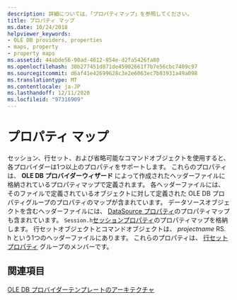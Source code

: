```yaml
---
description: 詳細については、「プロパティマップ」を参照してください。
title: プロパティ マップ
ms.date: 10/24/2018
helpviewer_keywords:
- OLE DB providers, properties
- maps, property
- property maps
ms.assetid: 44abde56-90ad-4612-854e-d2fa5426fa80
ms.openlocfilehash: 30b277451d871de45902661f7b7e56cbc7409c97
ms.sourcegitcommit: d6af41e42699628c3e2e6063ec7b03931a49a098
ms.translationtype: MT
ms.contentlocale: ja-JP
ms.lasthandoff: 12/11/2020
ms.locfileid: "97316909"
---
```

# <a name="property-maps"></a>プロパティ マップ

セッション、行セット、および省略可能なコマンドオブジェクトを使用すると、各プロバイダーは1つ以上のプロパティをサポートします。 これらのプロパティは、 **OLE DB プロバイダーウィザード** によって作成されたヘッダーファイルに格納されているプロパティマップで定義されます。 各ヘッダーファイルには、そのファイルで定義されているオブジェクトに対して定義された OLE DB プロパティグループのプロパティのマップが含まれています。 データソースオブジェクトを含むヘッダーファイルには、 [DataSource プロパティ](/previous-versions/windows/desktop/ms724188(v=vs.85))のプロパティマップも含まれています。 `Session.h`[セッションプロパティ](/previous-versions/windows/desktop/ms714221(v=vs.85))のプロパティマップを格納します。 行セットオブジェクトとコマンドオブジェクトは、 *projectname* RS. h という1つのヘッダーファイルにあります。 これらのプロパティは、 [行セットプロパティ](/previous-versions/windows/desktop/ms711252(v=vs.85)) グループのメンバーです。

## <a name="see-also"></a>関連項目

[OLE DB プロバイダーテンプレートのアーキテクチャ](../../data/oledb/ole-db-provider-template-architecture.md)<br/>
